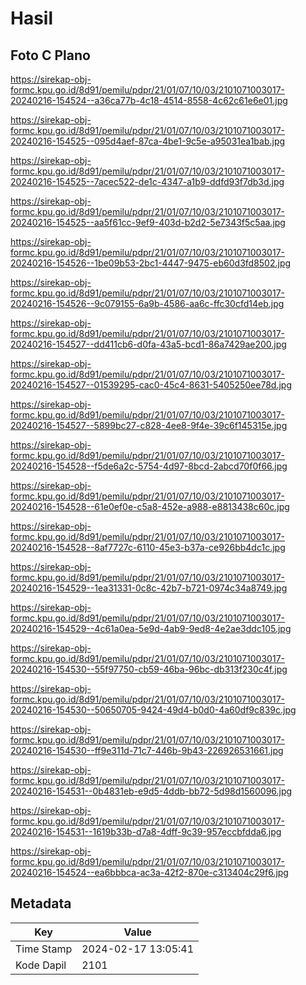 # Hasil

## Foto C Plano

https://sirekap-obj-formc.kpu.go.id/8d91/pemilu/pdpr/21/01/07/10/03/2101071003017-20240216-154524--a36ca77b-4c18-4514-8558-4c62c61e6e01.jpg

https://sirekap-obj-formc.kpu.go.id/8d91/pemilu/pdpr/21/01/07/10/03/2101071003017-20240216-154525--095d4aef-87ca-4be1-9c5e-a95031ea1bab.jpg

https://sirekap-obj-formc.kpu.go.id/8d91/pemilu/pdpr/21/01/07/10/03/2101071003017-20240216-154525--7acec522-de1c-4347-a1b9-ddfd93f7db3d.jpg

https://sirekap-obj-formc.kpu.go.id/8d91/pemilu/pdpr/21/01/07/10/03/2101071003017-20240216-154525--aa5f61cc-9ef9-403d-b2d2-5e7343f5c5aa.jpg

https://sirekap-obj-formc.kpu.go.id/8d91/pemilu/pdpr/21/01/07/10/03/2101071003017-20240216-154526--1be09b53-2bc1-4447-9475-eb60d3fd8502.jpg

https://sirekap-obj-formc.kpu.go.id/8d91/pemilu/pdpr/21/01/07/10/03/2101071003017-20240216-154526--9c079155-6a9b-4586-aa6c-ffc30cfd14eb.jpg

https://sirekap-obj-formc.kpu.go.id/8d91/pemilu/pdpr/21/01/07/10/03/2101071003017-20240216-154527--dd411cb6-d0fa-43a5-bcd1-86a7429ae200.jpg

https://sirekap-obj-formc.kpu.go.id/8d91/pemilu/pdpr/21/01/07/10/03/2101071003017-20240216-154527--01539295-cac0-45c4-8631-5405250ee78d.jpg

https://sirekap-obj-formc.kpu.go.id/8d91/pemilu/pdpr/21/01/07/10/03/2101071003017-20240216-154527--5899bc27-c828-4ee8-9f4e-39c6f145315e.jpg

https://sirekap-obj-formc.kpu.go.id/8d91/pemilu/pdpr/21/01/07/10/03/2101071003017-20240216-154528--f5de6a2c-5754-4d97-8bcd-2abcd70f0f66.jpg

https://sirekap-obj-formc.kpu.go.id/8d91/pemilu/pdpr/21/01/07/10/03/2101071003017-20240216-154528--61e0ef0e-c5a8-452e-a988-e8813438c60c.jpg

https://sirekap-obj-formc.kpu.go.id/8d91/pemilu/pdpr/21/01/07/10/03/2101071003017-20240216-154528--8af7727c-6110-45e3-b37a-ce926bb4dc1c.jpg

https://sirekap-obj-formc.kpu.go.id/8d91/pemilu/pdpr/21/01/07/10/03/2101071003017-20240216-154529--1ea31331-0c8c-42b7-b721-0974c34a8749.jpg

https://sirekap-obj-formc.kpu.go.id/8d91/pemilu/pdpr/21/01/07/10/03/2101071003017-20240216-154529--4c61a0ea-5e9d-4ab9-9ed8-4e2ae3ddc105.jpg

https://sirekap-obj-formc.kpu.go.id/8d91/pemilu/pdpr/21/01/07/10/03/2101071003017-20240216-154530--55f97750-cb59-46ba-96bc-db313f230c4f.jpg

https://sirekap-obj-formc.kpu.go.id/8d91/pemilu/pdpr/21/01/07/10/03/2101071003017-20240216-154530--50650705-9424-49d4-b0d0-4a60df9c839c.jpg

https://sirekap-obj-formc.kpu.go.id/8d91/pemilu/pdpr/21/01/07/10/03/2101071003017-20240216-154530--ff9e311d-71c7-446b-9b43-226926531661.jpg

https://sirekap-obj-formc.kpu.go.id/8d91/pemilu/pdpr/21/01/07/10/03/2101071003017-20240216-154531--0b4831eb-e9d5-4ddb-bb72-5d98d1560096.jpg

https://sirekap-obj-formc.kpu.go.id/8d91/pemilu/pdpr/21/01/07/10/03/2101071003017-20240216-154531--1619b33b-d7a8-4dff-9c39-957eccbfdda6.jpg

https://sirekap-obj-formc.kpu.go.id/8d91/pemilu/pdpr/21/01/07/10/03/2101071003017-20240216-154524--ea6bbbca-ac3a-42f2-870e-c313404c29f6.jpg


## Metadata

| Key        | Value               |
| ---------- | ------------------- |
| Time Stamp | 2024-02-17 13:05:41 |
| Kode Dapil | 2101                |



